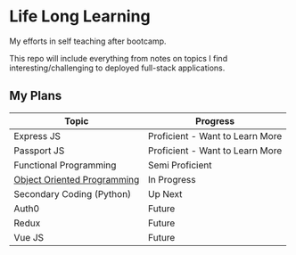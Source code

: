 # Life Long Learning

My efforts in self teaching after bootcamp.

This repo will include everything from notes on topics I find interesting/challenging to deployed full-stack applications.

## My Plans

| Topic                                         | Progress                        |
| --------------------------------------------- | ------------------------------- |
| Express JS                                    | Proficient - Want to Learn More |
| Passport JS                                   | Proficient - Want to Learn More |
| Functional Programming                        | Semi Proficient                 |
| [Object Oriented Programming](ObjectOriented) | In Progress                     |
| Secondary Coding (Python)                     | Up Next                         |
| Auth0                                         | Future                          |
| Redux                                         | Future                          |
| Vue JS                                        | Future                          |

<!-- Contstructors back to basics OOP
    https://www.youtube.com/watch?v=rlLuL3jYLvA
    Bind and basics
    https://www.youtube.com/watch?v=GhbhD1HR5vk&list=PL0zVEGEvSaeHBZFy6Q8731rcwk0Gtuxub
-->

<!-- Binding
https://www.youtube.com/watch?v=PIkA60I0dKU&index=2&list=PL0zVEGEvSaeHBZFy6Q8731rcwk0Gtuxub
 -->

 <!-- Prototype
  https://www.youtube.com/watch?v=YkoelSTUy7A&list=PL0zVEGEvSaeHBZFy6Q8731rcwk0Gtuxub&index=3
   -->
